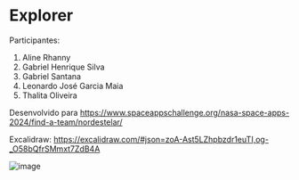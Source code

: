 # Explorer

Participantes:

1. Aline Rhanny
2. Gabriel Henrique Silva
3. Gabriel Santana
4. Leonardo José Garcia Maia
5. Thalita Oliveira

Desenvolvido para https://www.spaceappschallenge.org/nasa-space-apps-2024/find-a-team/nordestelar/

Excalidraw: https://excalidraw.com/#json=zoA-Ast5LZhpbzdr1euTI,og-_O58bQfrSMmxt7ZdB4A

![image](https://github.com/user-attachments/assets/35e50d51-6e09-4118-a7fd-43c0a29b4b39)

